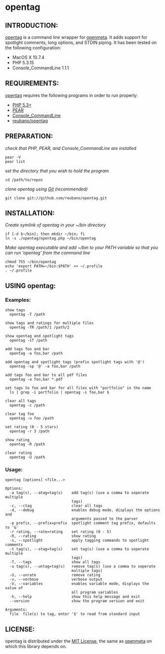 # opentag

## INTRODUCTION:

[opentag](http://github.com/reubano/opentag) is a command line wrapper for [openmeta](http://code.google.com/p/openmeta/). It adds support for spotlight comments, long options, and STDIN piping. It has been tested on the following configuration:
* MacOS X 10.7.4
* PHP 5.3.15
* Console_CommandLine 1.1.1

## REQUIREMENTS:

[opentag](http://github.com/reubano/opentag) requires the following programs in order to run properly:
* [PHP 5.3+](http://pear.php.net/manual/en/installation.php)
* [PEAR](http://us2.php.net/downloads.php)
* [Console_CommandLine](http://pear.php.net/package/Console_CommandLine/download)
* [reubano/opentag](http://github.com/reubano/opentag)

## PREPARATION:

_check that PHP, PEAR, and Console_CommandLine are installed_

	pear -V
	pear list

_set the directory that you wish to hold the program_

	cd /path/to/repos

_clone opentag using [Git](http://git-scm.com/download) (recommended)_

	git clone git://github.com/reubano/opentag.git

## INSTALLATION:
_Create symlink of opentag in your ~/bin directory_

	if [-d $~/bin]; then mkdir ~/bin; fi
	ln -s ./opentag/opentag.php ~/bin/opentag

_Make opentag executable and add ~/bin to your PATH variable so that you can run 'opentag' from the command line_

	chmod 755 ~/bin/opentag
	echo 'export PATH=~/bin:$PATH' >> ~/.profile
	. ~/.profile

## USING opentag:
### Examples:
	show tags
	  opentag -T /path
	
	show tags and ratings for multiple files
	  opentag -TR /path/1 /path/2
	
	show opentag and spotlight tags
	  opentag -sT /path
	
	add tags foo and bar
	  opentag -a foo,bar /path
	
	add opentag and spotlight tags (prefix spotlight tags with '@')
	  opentag -sp '@' -a foo,bar /path
	  
	add tags foo and bar to all pdf files
	  opentag -a foo,bar *.pdf
	
	set tags to foo and bar for all files with "portfolio" in the name
	  ls | grep -i portfolio | opentag -s foo,bar $
	
	clear all tags
	  opentag -c /path
	
	clear tag foo
	  opentag -u foo /path
	  
	set rating (0 - 5 stars)
	  opentag -r 3 /path
	
	show rating
	  opentag -R /path
	
	clear rating
	  opentag -U /path
  
### Usage:
	opentag [options] <file...>
	
	Options:
	  -a tag(s), --atag=tag(s)    add tag(s) (use a comma to seperate multiple
	                              tags)
	  -c, --ctag                  clear all tags
	  -d, --debug                 enables debug mode, displays the options and
	                              arguments passed to the parser
	  -p prefix, --prefix=prefix  spotlight comment tag prefix, defaults to '&'
	  -r rating, --rate=rating    set rating (0 - 5)
	  -R, --rating                show rating
	  -s, --spotlight             apply tagging commands to spotlight comments
	  -t tag(s), --stag=tag(s)    set tag(s) (use a comma to seperate multiple
	                              tags)
	  -T, --tags                  show all tags
	  -u tag(s), --untag=tag(s)   remove tag(s) (use a comma to seperate
	                              multiple tags)
	  -U, --unrate                remove rating
	  -v, --verbose               verbose output
	  -V, --variables             enables variable mode, displays the value of
	                              all program variables
	  -h, --help                  show this help message and exit
	  --version                   show the program version and exit
	
	Arguments:
	  file  file(s) to tag, enter '$' to read from standard input

## LICENSE:

opentag is distributed under the [MIT License](http://opensource.org/licenses/mit-license.php), the same as [openmeta](http://code.google.com/p/openmeta/) on which this library depends on.